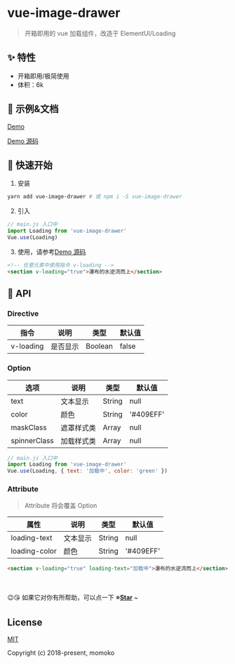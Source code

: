 # vue-image-drawer

> 开箱即用的 vue 加载组件，改造于 ElementUI/Loading

## ✨ 特性

- 开箱即用/极简使用
- 体积：6k

## 🐠 示例&文档

[Demo](https://wannaxiao.github.io/vue-image-drawer/demo/dist/)

[Demo 源码](https://github.com/wannaxiao/vue-image-drawer/blob/master/demo/App.vue)

## 🚀 快速开始

1.  安装

```bash
yarn add vue-image-drawer # 或 npm i -S vue-image-drawer
```

2.  引入

```js
// main.js 入口中
import Loading from 'vue-image-drawer'
Vue.use(Loading)
```

3.  使用，请参考[Demo 源码](https://github.com/wannaxiao/vue-image-drawer/blob/master/demo/App.vue)

```html
<!-- 任意元素中使用指令 v-loading -->
<section v-loading="true">瀑布的水逆流而上</section>
```

## 🔌 API

### Directive

| 指令      | 说明     | 类型    | 默认值 |
| --------- | -------- | ------- | ------ |
| v-loading | 是否显示 | Boolean | false  |

### Option

| 选项         | 说明       | 类型   | 默认值    |
| ------------ | ---------- | ------ | --------- |
| text         | 文本显示   | String | null      |
| color        | 颜色       | String | '#409EFF' |
| maskClass    | 遮罩样式类 | Array  | null      |
| spinnerClass | 加载样式类 | Array  | null      |

```js
// main.js 入口中
import Loading from 'vue-image-drawer'
Vue.use(Loading, { text: '加载中', color: 'green' })
```

### Attribute

> Attribute 将会覆盖 Option

| 属性          | 说明     | 类型   | 默认值    |
| ------------- | -------- | ------ | --------- |
| loading-text  | 文本显示 | String | null      |
| loading-color | 颜色     | String | '#409EFF' |

```html
<section v-loading="true" loading-text="加载中">瀑布的水逆流而上</section>
```

<br>
<br>
😉😘 如果它对你有所帮助，可以点一下 <b>⭐️<a href="#">Star</a></b> ~

## License

[MIT](http://opensource.org/licenses/MIT)

Copyright (c) 2018-present, momoko
